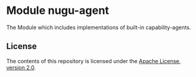 # Module nugu-agent

The Module which includes implementations of built-in capability-agents.

## License

The contents of this repository is licensed under the
[Apache License, version 2.0](http://www.apache.org/licenses/LICENSE-2.0).